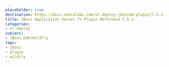 ```yaml
---
placeholder: true
destination: https://docs.xebialabs.com/xl-deploy-jbossdm-plugin/7.5.x/jbossDomainPluginManual.html
title: JBoss Application Server 7+ Plugin Reference 7.5.x
categories:
- xl-deploy
subject:
- JBoss EAP/WildFly
tags:
- jboss
- plugin
- wildfly
---
```

